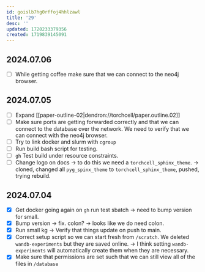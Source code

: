 ```yaml
---
id: goislb7hg0rffoj4hhlzawl
title: '29'
desc: ''
updated: 1720233379356
created: 1719839145091
---
```


## 2024.07.06

- [ ] While getting coffee make sure that we can connect to the neo4j browser.

## 2024.07.05

- [ ] Expand [[paper-outline-02|dendron://torchcell/paper.outline.02]]
- [ ] Make sure ports are getting forwarded correctly and that we can connect to the database over the network. We need to verify that we can connect with the neo4j browser.
- [ ] Try to link docker and slurm with `cgroup`
- [ ] Run build bash script for testing.
- [ ] `gh` Test build under resource constraints.
- [ ] Change logo on docs → to do this we need a `torchcell_sphinx_theme`. → cloned, changed all `pyg_spinx_theme` to `torchcell_sphinx_theme`, pushed, trying rebuild.

## 2024.07.04

- [x] Get docker going again on `gh` run test sbatch → need to bump version for small.
- [x] Bump version → fix. colon? → looks like we do need colon.
- [x] Run small kg → Verify that things update on push to main.
- [x] Correct setup script so we can start fresh from `/scratch`. We deleted `wandb-experiments` but they are saved online. → I think setting `wandb-experiments` will automatically create them when they are necessary.
- [x] Make sure that permissions are set such that we can still view all of the files in `/database`
